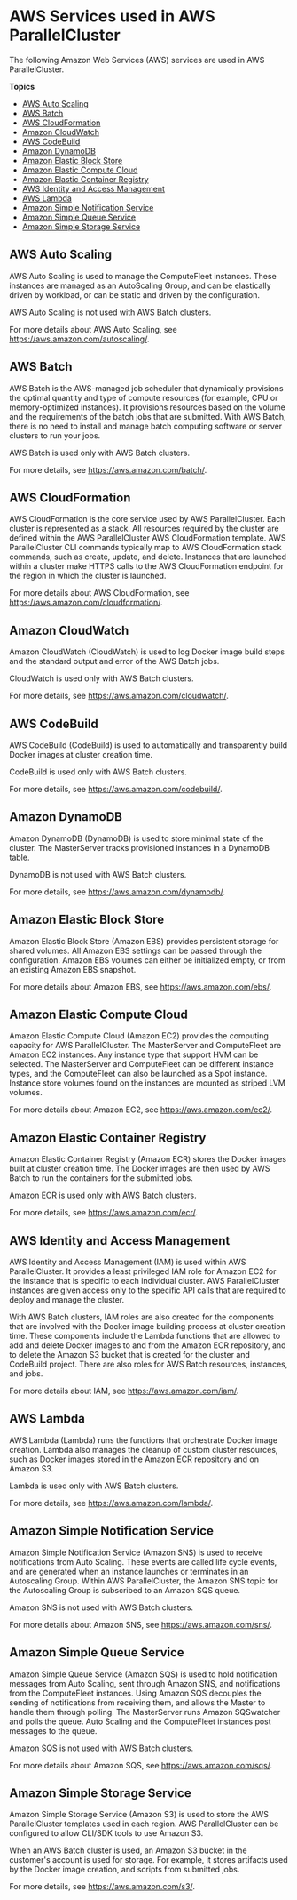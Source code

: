 # AWS Services used in AWS ParallelCluster<a name="aws-services"></a>

The following Amazon Web Services \(AWS\) services are used in AWS ParallelCluster\.

**Topics**
+ [AWS Auto Scaling](#aws-auto-scaling)
+ [AWS Batch](#aws-batch)
+ [AWS CloudFormation](#aws-services-cloudformation)
+ [Amazon CloudWatch](#amazon-cloudwatch)
+ [AWS CodeBuild](#aws-codebuild)
+ [Amazon DynamoDB](#amazon-dynamodb)
+ [Amazon Elastic Block Store](#amazon-elastic-block-store-ebs)
+ [Amazon Elastic Compute Cloud](#amazon-ec2)
+ [Amazon Elastic Container Registry](#amazon-elastic-container-registry-ecr)
+ [AWS Identity and Access Management](#aws-identity-and-access-management-iam)
+ [AWS Lambda](#aws-lambda)
+ [Amazon Simple Notification Service](#amazon-simple-notification-service-sns)
+ [Amazon Simple Queue Service](#amazon-simple-queuing-service-sqs)
+ [Amazon Simple Storage Service](#amazon-s3)

## AWS Auto Scaling<a name="aws-auto-scaling"></a>

AWS Auto Scaling is used to manage the ComputeFleet instances\. These instances are managed as an AutoScaling Group, and can be elastically driven by workload, or can be static and driven by the configuration\.

AWS Auto Scaling is not used with AWS Batch clusters\.

For more details about AWS Auto Scaling, see [https://aws\.amazon\.com/autoscaling/](https://aws.amazon.com/autoscaling/)\. 

## AWS Batch<a name="aws-batch"></a>

AWS Batch is the AWS\-managed job scheduler that dynamically provisions the optimal quantity and type of compute resources \(for example, CPU or memory\-optimized instances\)\. It provisions resources based on the volume and the requirements of the batch jobs that are submitted\. With AWS Batch, there is no need to install and manage batch computing software or server clusters to run your jobs\.

AWS Batch is used only with AWS Batch clusters\.

For more details, see [https://aws\.amazon\.com/batch/](https://aws.amazon.com/batch/)\.

## AWS CloudFormation<a name="aws-services-cloudformation"></a>

AWS CloudFormation is the core service used by AWS ParallelCluster\. Each cluster is represented as a stack\. All resources required by the cluster are defined within the AWS ParallelCluster AWS CloudFormation template\. AWS ParallelCluster CLI commands typically map to AWS CloudFormation stack commands, such as create, update, and delete\. Instances that are launched within a cluster make HTTPS calls to the AWS CloudFormation endpoint for the region in which the cluster is launched\.

For more details about AWS CloudFormation, see [https://aws\.amazon\.com/cloudformation/](https://aws.amazon.com/cloudformation/)\. 

## Amazon CloudWatch<a name="amazon-cloudwatch"></a>

Amazon CloudWatch \(CloudWatch\) is used to log Docker image build steps and the standard output and error of the AWS Batch jobs\.

CloudWatch is used only with AWS Batch clusters\.

For more details, see [https://aws\.amazon\.com/cloudwatch/](https://aws.amazon.com/cloudwatch/)\. 

## AWS CodeBuild<a name="aws-codebuild"></a>

AWS CodeBuild \(CodeBuild\) is used to automatically and transparently build Docker images at cluster creation time\.

CodeBuild is used only with AWS Batch clusters\.

For more details, see [https://aws\.amazon\.com/codebuild/](https://aws.amazon.com/codebuild/)\. 

## Amazon DynamoDB<a name="amazon-dynamodb"></a>

Amazon DynamoDB \(DynamoDB\) is used to store minimal state of the cluster\. The MasterServer tracks provisioned instances in a DynamoDB table\.

DynamoDB is not used with AWS Batch clusters\.

For more details, see [https://aws\.amazon\.com/dynamodb/](https://aws.amazon.com/dynamodb/)\. 

## Amazon Elastic Block Store<a name="amazon-elastic-block-store-ebs"></a>

Amazon Elastic Block Store \(Amazon EBS\) provides persistent storage for shared volumes\. All Amazon EBS settings can be passed through the configuration\. Amazon EBS volumes can either be initialized empty, or from an existing Amazon EBS snapshot\.

For more details about Amazon EBS, see [https://aws\.amazon\.com/ebs/](https://aws.amazon.com/ebs/)\. 

## Amazon Elastic Compute Cloud<a name="amazon-ec2"></a>

Amazon Elastic Compute Cloud \(Amazon EC2\) provides the computing capacity for AWS ParallelCluster\. The MasterServer and ComputeFleet are Amazon EC2 instances\. Any instance type that support HVM can be selected\. The MasterServer and ComputeFleet can be different instance types, and the ComputeFleet can also be launched as a Spot instance\. Instance store volumes found on the instances are mounted as striped LVM volumes\.

For more details about Amazon EC2, see [https://aws\.amazon\.com/ec2/](https://aws.amazon.com/ec2/)\. 

## Amazon Elastic Container Registry<a name="amazon-elastic-container-registry-ecr"></a>

Amazon Elastic Container Registry \(Amazon ECR\) stores the Docker images built at cluster creation time\. The Docker images are then used by AWS Batch to run the containers for the submitted jobs\.

Amazon ECR is used only with AWS Batch clusters\.

For more details, see [https://aws\.amazon\.com/ecr/](https://aws.amazon.com/ecr/)\. 

## AWS Identity and Access Management<a name="aws-identity-and-access-management-iam"></a>

AWS Identity and Access Management \(IAM\) is used within AWS ParallelCluster\. It provides a least privileged IAM role for Amazon EC2 for the instance that is specific to each individual cluster\. AWS ParallelCluster instances are given access only to the specific API calls that are required to deploy and manage the cluster\.

With AWS Batch clusters, IAM roles are also created for the components that are involved with the Docker image building process at cluster creation time\. These components include the Lambda functions that are allowed to add and delete Docker images to and from the Amazon ECR repository, and to delete the Amazon S3 bucket that is created for the cluster and CodeBuild project\. There are also roles for AWS Batch resources, instances, and jobs\.

For more details about IAM, see [https://aws\.amazon\.com/iam/](https://aws.amazon.com/iam/)\. 

## AWS Lambda<a name="aws-lambda"></a>

AWS Lambda \(Lambda\) runs the functions that orchestrate Docker image creation\. Lambda also manages the cleanup of custom cluster resources, such as Docker images stored in the Amazon ECR repository and on Amazon S3\.

Lambda is used only with AWS Batch clusters\.

For more details, see [https://aws\.amazon\.com/lambda/](https://aws.amazon.com/lambda/)\. 

## Amazon Simple Notification Service<a name="amazon-simple-notification-service-sns"></a>

Amazon Simple Notification Service \(Amazon SNS\) is used to receive notifications from Auto Scaling\. These events are called life cycle events, and are generated when an instance launches or terminates in an Autoscaling Group\. Within AWS ParallelCluster, the Amazon SNS topic for the Autoscaling Group is subscribed to an Amazon SQS queue\.

Amazon SNS is not used with AWS Batch clusters\.

For more details about Amazon SNS, see [https://aws\.amazon\.com/sns/](https://aws.amazon.com/sns/)\. 

## Amazon Simple Queue Service<a name="amazon-simple-queuing-service-sqs"></a>

Amazon Simple Queue Service \(Amazon SQS\) is used to hold notification messages from Auto Scaling, sent through Amazon SNS, and notifications from the ComputeFleet instances\. Using Amazon SQS decouples the sending of notifications from receiving them, and allows the Master to handle them through polling\. The MasterServer runs Amazon SQSwatcher and polls the queue\. Auto Scaling and the ComputeFleet instances post messages to the queue\.

Amazon SQS is not used with AWS Batch clusters\.

For more details about Amazon SQS, see [https://aws\.amazon\.com/sqs/](https://aws.amazon.com/sqs/)\. 

## Amazon Simple Storage Service<a name="amazon-s3"></a>

Amazon Simple Storage Service \(Amazon S3\) is used to store the AWS ParallelCluster templates used in each region\. AWS ParallelCluster can be configured to allow CLI/SDK tools to use Amazon S3\.

When an AWS Batch cluster is used, an Amazon S3 bucket in the customer's account is used for storage\. For example, it stores artifacts used by the Docker image creation, and scripts from submitted jobs\.

For more details, see [https://aws\.amazon\.com/s3/](https://aws.amazon.com/s3/)\. 